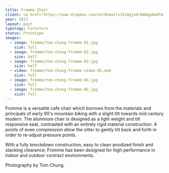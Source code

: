 ```yaml
---
title: Fromme Chair
client: <a href="https://www.dropbox.com/sh/8ematlv1k1mgjod/AABqpAwGF6aNZL9z1ot326Zga?dl=0">Free to Edition</a>
year: 2017
layout: post
typology: Furniture
status: Prototype
images:
  - image: fromme/tom-chung-fromme-01.jpg
    size: full
  - image: fromme/tom-chung-fromme-02.jpg
    size: half
  - image: fromme/tom-chung-fromme-03.jpg
    size: half
  - video: fromme/tom-chung-fromme-video-01.mp4
    size: full
  - image: fromme/tom-chung-fromme-04.jpg
    size: full
  - image: fromme/tom-chung-fromme-05.jpg
    size: full
---
```


Fromme is a versatile cafe chair which borrows from the materials and principals of early 90's mountain biking with a slight tilt towards mid century modern. The aluminum chair is designed as a light weight and tilt responsive seat, contrasted with an entirely rigid material construction. 4 points of even compression allow the sitter to gently tilt back and forth in order to re-adjust pressure points.

With a fully knockdown construction, easy to clean anodized finish and stacking clearance; Fromme has been designed for high performance in indoor and outdoor contract environments.

Photography by Tom Chung.